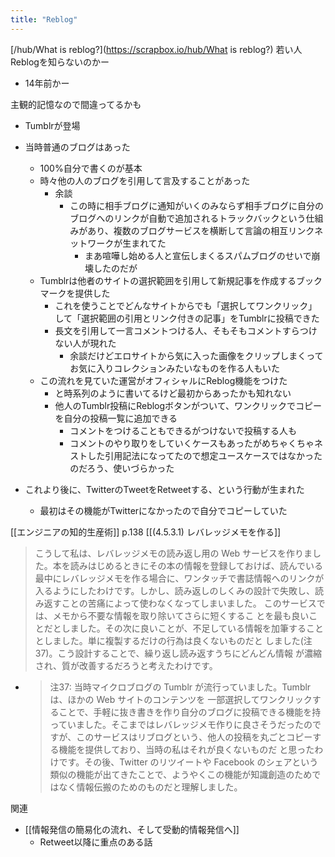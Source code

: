 ```yaml
---
title: "Reblog"
---
```


[/hub/What is reblog?](https://scrapbox.io/hub/What is reblog?)
若い人Reblogを知らないのかー
- 14年前かー

主観的記憶なので間違ってるかも
- Tumblrが登場
- 当時普通のブログはあった
    - 100%自分で書くのが基本
    - 時々他の人のブログを引用して言及することがあった
        - 余談
            - この時に相手ブログに通知がいくのみならず相手ブログに自分のブログへのリンクが自動で追加されるトラックバックという仕組みがあり、複数のブログサービスを横断して言論の相互リンクネットワークが生まれてた
                - まあ喧嘩し始める人と宣伝しまくるスパムブログのせいで崩壊したのだが
    - Tumblrは他者のサイトの選択範囲を引用して新規記事を作成するブックマークを提供した
        - これを使うことでどんなサイトからでも「選択してワンクリック」して「選択範囲の引用とリンク付きの記事」をTumblrに投稿できた
        - 長文を引用して一言コメントつける人、そもそもコメントすらつけない人が現れた
            - 余談だけどエロサイトから気に入った画像をクリップしまくってお気に入りコレクションみたいなものを作る人もいた
    - この流れを見ていた運営がオフィシャルにReblog機能をつけた
        - と時系列のように書いてるけど最初からあったかも知れない
        - 他人のTumblr投稿にReblogボタンがついて、ワンクリックでコピーを自分の投稿一覧に追加できる
            - コメントをつけることもできるがつけないで投稿する人も
            - コメントのやり取りをしていくケースもあったがめちゃくちゃネストした引用記法になってたので想定ユースケースではなかったのだろう、使いづらかった

- これより後に、TwitterのTweetをRetweetする、という行動が生まれた
    - 最初はその機能がTwitterになかったので自分でコピーしていた

[[エンジニアの知的生産術]] p.138 [[(4.5.3.1) レバレッジメモを作る]]
> こうして私は、レバレッジメモの読み返し用の Web サービスを作りまし た。本を読みはじめるときにその本の情報を登録しておけば、読んでいる 最中にレバレッジメモを作る場合に、ワンタッチで書誌情報へのリンクが 入るようにしたわけです。しかし、読み返しのしくみの設計で失敗し、読 み返すことの苦痛によって使わなくなってしまいました。  このサービスでは、メモから不要な情報を取り除いてさらに短くするこ とを最も良いことだとしました。その次に良いことが、不足している情報を加筆することとしました。単に複製するだけの行為は良くないものだと しました(注37)。こう設計することで、繰り返し読み返すうちにどんどん情報 が濃縮され、質が改善するだろうと考えたわけです。
- > 注37: 当時マイクロブログの Tumblr が流行っていました。Tumblr は、ほかの Web サイトのコンテンツを 一部選択してワンクリックすることで、手軽に抜き書きを作り自分のブログに投稿できる機能を持 っていました。そこまではレバレッジメモ作りに良さそうだったのですが、このサービスはリブログという、他人の投稿を丸ごとコピーする機能を提供しており、当時の私はそれが良くないものだ と思ったわけです。その後、Twitter のリツイートや Facebook のシェアという類似の機能が出てきたことで、ようやくこの機能が知識創造のためではなく情報伝搬のためのものだと理解しました。

関連
- [[情報発信の簡易化の流れ、そして受動的情報発信へ]]
    - Retweet以降に重点のある話
